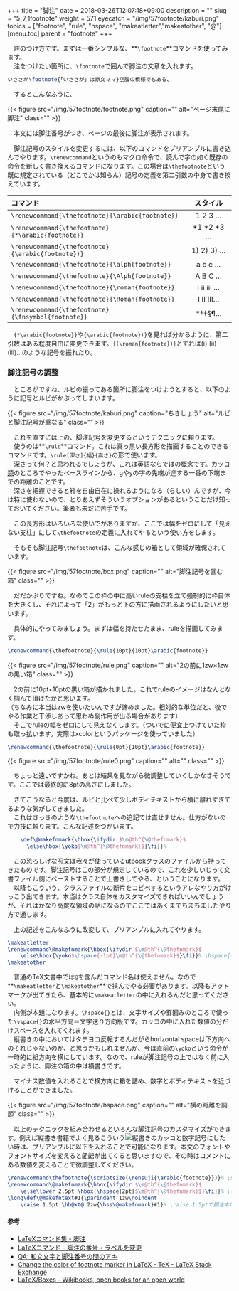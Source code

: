 +++
title = "脚注"
date = 2018-03-26T12:07:18+09:00
description = ""
slug = "5_7_1footnote"
weight = 571
eyecatch = "/img/57footnote/kaburi.png"
topics = ["footnote", "rule", "hspace", "makeatletter","makeatother", "@"]
[menu.toc]
    parent = "footnote"
+++

&#x3000;註のつけ方です。まずは一番シンプルな、**`\footnote`**コマンドを使ってみます。  
　注をつけたい箇所に、`\footnote`で囲んで脚注の文章を入れます。

```LaTeX
いささが\footnote{「いささが」は原文ママ}空腹の模様でもある、
```

　するとこんなふうに、

{{< figure src="/img/57footnote/footnote.png" caption="" alt="ページ末尾に脚注" class="" >}}

　本文には脚注番号がつき、ページの最後に脚注が表示されます。

　脚注記号のスタイルを変更するには、以下のコマンドをプリアンブルに書き込んでやります。`\renewcommand`というのもマクロ命令で、読んで字の如く既存の命令を新しく書き換えるコマンドになります。この場合は`\thefootnote`という既に規定されている（どこでかは知らん）記号の定義を第二引数の中身で書き換えています。

|コマンド|スタイル|
|:-------|:------:|
|`\renewcommand{\thefootnote}{\arabic{footnote}}`|1 2 3 …|
|`\renewcommand{\thefootnote}{*\arabic{footnote}}`|*1 *2 *3 …|
|`\renewcommand{\thefootnote}{\arabic{footnote})}`|1) 2) 3) …|
|`\renewcommand{\thefootnote}{\alph{footnote}}`|a b c …|
|`\renewcommand{\thefootnote}{\Alph{footnote}}`|A B C …|
|`\renewcommand{\thefootnote}{\roman{footnote}}`|ⅰ ⅱ ⅲ …|
|`\renewcommand{\thefootnote}{\Roman{footnote}}`|Ⅰ Ⅱ Ⅲ…|
|`\renewcommand{\thefootnote}{\fnsymbol{footnote}}`|*†‡§¶…|

　`{*\arabic{footnote}}`や`{\arabic{footnote})}`を見れば分かるように、第二引数はある程度自由に変更できます。`{(\roman{footnote})}`とすれば(ⅰ) (ⅱ) (ⅲ)…のような記号を振れたり。

### 脚注記号の調整
　ところがですね、ルビの振ってある箇所に脚注をつけようとすると、以下のように記号とルビがかぶってしまいます。

{{< figure src="/img/57footnote/kaburi.png" caption="ちきしょう" alt="ルビと脚注記号が重なる" class="" >}}

　これを直すには上の、脚注記号を変更するというテクニックに頼ります。  
　使うのは**`\rule`**コマンド。これは真っ黒い長方形を描画することのできるコマンドです。`\rule[深さ]{幅}{高さ}`の形で使います。  
　深さって何？と思われるでしょうが、これは英語ならではの概念です。[カッコ類](/tutorial/4_4_5brackets)のところでやったベースラインから、gやyの字の先端が達する一番の下端までの距離のことです。  
　深さを把握できると箱を自由自在に操れるようになる（らしい）んですが、今は特に使わないので、とりあえずそういうオプションがあるということだけ知っておいてください。筆者も未だに苦手です。

　この長方形はいろいろな使いでがありますが、ここでは幅をゼロにして「見えない支柱」にして`\thefootnote`の定義に入れてやるという使い方をします。

　そもそも脚注記号`\thefootnote`は、こんな感じの箱として領域が確保されています。

{{< figure src="/img/57footnote/box.png" caption="" alt="脚注記号を囲む箱" class="" >}}

　だだかぶりですね。なのでこの枠の中に高いruleの支柱を立て強制的に枠自体を大きくし、それによって「2」がもっと下の方に描画されるようにしたいと思います。

　具体的にやってみましょう。まずは幅を持たせたまま、ruleを描画してみます。

```LaTeX
\renewcommand{\thefootnote}{\rule{10pt}{10pt}\arabic{footnote}}
```

{{< figure src="/img/57footnote/rule.png" caption="" alt="2の前に1zw×1zwの黒い箱" class="" >}}

　2の前に10pt×10ptの黒い箱が描かれました。これでruleのイメージはなんとなく掴んで頂けたかと思います。  
（ちなみに本当はzwを使いたいんですが諦めました。相対的な単位だと、後でやる作業と干渉しあって思わぬ副作用が出る場合があります）  
　そこでruleの幅をゼロにして見えなくします。（ついでに便宜上つけていた枠も取っ払います。実際はxcolorというパッケージを使っていました）

```LaTeX
\renewcommand{\thefootnote}{\rule{0pt}{10pt}\arabic{footnote}}
```

{{< figure src="/img/57footnote/rule0.png" caption="" alt="" class="" >}}

　ちょっと遠いですかね。あとは結果を見ながら微調整していくしかなさそうです。ここでは最終的に8ptの高さにしました。

　さてこうなると今度は、ルビと比べて少しボディテキストから横に離れすぎてるような気がしてきました。  
　これはさっきのような`\thefootnote`への追記では直せません。仕方がないので力技に頼ります。こんな記述をつかいます。

```LaTeX
    \def\@makefnmark{\hbox{\ifydir $\m@th^{\@thefnmark}$
      \else\hbox{\yoko$\m@th^{\@thefnmark}$}\fi}}%
```

　この恐ろしげな呪文は我々が使っているutbookクラスのファイルから持ってきたものです。脚注記号はこの部分が規定しているので、これを少しいじって文書ファイル側にペーストすることで上書きしてやる、ということになります。  
　以降もこういう、クラスファイルの断片をコピペするというアレなやり方がけっこう出てきます。本当はクラス自体をカスタマイズできればいいんでしょうが、それはかなり高度な領域の話になるのでここではあくまでちまちましたやり方で通します。

　上の記述をこんなふうに改変して、プリアンブルに入れてやります。

```LaTeX
\makeatletter
\renewcommand\@makefnmark{\hbox{\ifydir $\m@th^{\@thefnmark}$
    \else\hbox{\yoko$\hspace{-1pt}\m@th^{\@thefnmark}$}\fi}}% \hspace{-1pt}が入った
\makeatother
```

　普通のTeX文書中では`@`を含んだコマンド名は使えません。なので**`\makeatletter`と`\makeatother`**で挟んでやる必要があります。以降もアットマークが出てきたら、基本的に`\makeatletter`の中に入れるんだと思ってください。  
　内側が本題になります。`\hspace{}`とは、文字サイズや罫囲みのところで使った`\vspace{}`の水平方向＝文字送り方向版です。カッコの中に入れた数値の分だけスペースを入れてくれます。  
　縦書きの中においてはタテヨコ反転するんだがらhorizontal spaceは下方向へのそれじゃないのか、と思うかもしれませんが、今は直前の`\yoko`という命令が一時的に組方向を横にしています。なので、ruleが脚注記号の上ではなく前に入ったように、脚注の箱の中は横書きです。

　マイナス数値を入れることで横方向に箱を詰め、数字とボディテキストを近づけることができました。

{{< figure src="/img/57footnote/hspace.png" caption="" alt="横の距離を調節" class="" >}}

　以上のテクニックを組み合わせるといろんな脚注記号のカスタマイズができます。例えば縦書き書籍でよく見るこういう![縦書きのカッコと数字](/img/57footnote/tate.png)記号にしたい時は、プリアンブルに以下を入れることで可能になります。本文のフォントやフォントサイズを変えると齟齬が出てくると思いますので、その時はコメントにある数値を変えることで微調整してください。

```LaTeX
\renewcommand\thefootnote{\scriptsize(\rensuji{\arabic{footnote}})}% \scriptsizeで大きさを調整
\renewcommand\@makefnmark{\hbox{\ifydir $\m@th^{\@thefnmark}$
    \else\lower 2.5pt \hbox{\hspace{2pt}$\m@th^{\@thefnmark}$}\fi}}% \lower 2.5ptで横の距離を、\hspace{2pt}で縦の距離を調整
\long\def\@makefntext#1{\parindent 1zw\noindent
    \raise 1.5pt \hb@xt@ 2zw{\hss\@makefnmark}#1}% \raise 1.5ptで脚注本体の方の記号のズレを修正
```

#### 参考
- [LaTeXコマンド集 - 脚注](http://www.latex-cmd.com/struct/footnote.html)
- [LaTeXコマンド - 脚注の番号・ラベルを変更](https://medemanabu.net/latex/footnote-label/)
- [QA: 和文文字と脚注番号の間のアキ](https://oku.edu.mie-u.ac.jp/tex/mod/forum/discuss.php?d=1783)
- [Change the color of footnote marker in LaTeX - TeX - LaTeX Stack Exchange](https://tex.stackexchange.com/questions/26693/change-the-color-of-footnote-marker-in-latex?rq=1)
- [LaTeX/Boxes - Wikibooks, open books for an open world](https://en.wikibooks.org/wiki/LaTeX/Boxes)